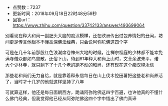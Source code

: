 - 点赞数：7237
- 更新时间：2018年09月18日22时48分59秒
- 回答url：https://www.zhihu.com/question/33742133/answer/493699064
<body>
 <p data-pid="o4hpjbyA">别看现在释大和尚一副肥头大脑的痴汉模样，还在欧洲传出过包养情妇的丑闻，坊间更是传言他根本不懂高深佛法经典，只会说阿弥陀佛这四个字</p>
 <p data-pid="hvp6_cdk">可是在几十年前那股红色浪潮席卷神州大地的时候，连禅宗祖庭的少林都不能幸免 满寺僧众都如鸟兽散，还俗下山，待到81年释大和尚上山时，文革余波未平，诺大个少林寺，就只剩下了十几个老的跑不动的和尚，还有现在这个痴汉释永信</p>
 <p data-pid="f-P1cPTq">那些老和尚们无力自给，就是靠着释永信每日在山上伐木挖田薯把这些老和尚养活了，当时才十几岁的他就这样坚持了八年</p>
 <p data-pid="prWQ3_7J">可就算这样，他还是每日面朝西方，跪诵阿弥陀佛这四字百遍，也许他真的不懂什么佛门经典，但我觉得他已经从阿弥陀佛这四个字中悟出了佛门真谛</p>
</body>